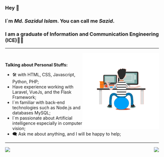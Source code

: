 ### Hey 👋
### I`m ___Md. Sazidul Islam___. You can call me ___Sazid___.
### I am a graduate of Information and Communication Engineering (ICE)👨‍🎓 
---
<img align="right" src='https://github.com/dizas9/dizas9/blob/main/gif.gif' width="250"/><br>


__Talking about Personal Stuffs:__
+ 🛠 with HTML, CSS, Javascript, Python, PHP;
+ Have experience working with Laravel, VueJs,
  and the Flask Framework;
+ I`m familiar with back-end technologies such as
   Node.js and databases MySQL;
+ I`m passionate about Artificial intelligence
   especially in computer vision;  
+ 🗨 Ask me about anything, and I will be happy to help;<br>
---

<a href="https://github.com/anuraghazra/github-readme-stats">
  <img height=200 align="right" src="https://github-readme-stats.vercel.app/api?username=dizas9&theme=radical" />
</a>
<a href="https://github.com/anuraghazra/convoychat">
  <img height=200 align="left" src="https://github-readme-stats.vercel.app/api/top-langs?username=dizas9&langs_count=8&card_width=600" />
</a>

